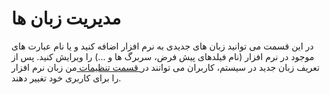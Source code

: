 # مدیریت زبان ها

در این قسمت می توانید زبان های جدیدی به نرم افزار اضافه کنید و یا نام عبارت های موجود در نرم افزار (نام فیلدهای پیش فرض، سربرگ ها و ...) را ویرایش کنید. پس از تعریف زبان جدید در سیستم، کاربران می توانند در[ قسمت تنظیمات ](https://github.com/1stco/PayamGostarDocs/blob/master/help%202.5.4/home/my-setting/my-setting.md)من زبان نرم افزار را برای کاربری خود تغییر دهند. 

